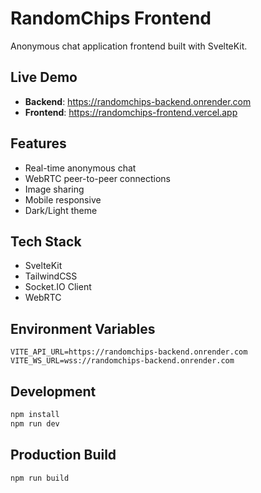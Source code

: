 # RandomChips Frontend

Anonymous chat application frontend built with SvelteKit.

## Live Demo
- **Backend**: https://randomchips-backend.onrender.com
- **Frontend**: https://randomchips-frontend.vercel.app

## Features
- Real-time anonymous chat
- WebRTC peer-to-peer connections
- Image sharing
- Mobile responsive
- Dark/Light theme

## Tech Stack
- SvelteKit
- TailwindCSS
- Socket.IO Client
- WebRTC

## Environment Variables
```env
VITE_API_URL=https://randomchips-backend.onrender.com
VITE_WS_URL=wss://randomchips-backend.onrender.com
```

## Development
```bash
npm install
npm run dev
```

## Production Build
```bash
npm run build
```